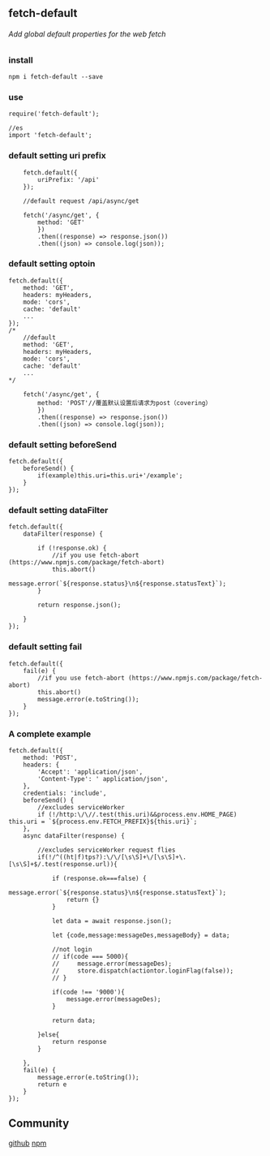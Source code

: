 ## fetch-default

###### Add global default properties for the web fetch

### install
	npm i fetch-default --save

### use

	require('fetch-default');
	
	//es
	import 'fetch-default';

### default setting uri prefix


		fetch.default({
    		uriPrefix: '/api'
		});
	
		//default request /api/async/get
		
		fetch('/async/get', {
        	method: 'GET'
    		})
    		.then((response) => response.json())
    		.then((json) => console.log(json));
    		
### default setting optoin


	fetch.default({ 
        method: 'GET',
       	headers: myHeaders,
       	mode: 'cors',
       	cache: 'default' 
       	...
    });
	/*
		//default
      	method: 'GET',
		headers: myHeaders,
     	mode: 'cors',
     	cache: 'default'
     	...
    */
        
		fetch('/async/get', {
        	method: 'POST'//覆盖默认设置后请求为post（covering）
    		})
    		.then((response) => response.json())
    		.then((json) => console.log(json));

### default setting beforeSend
 		
	fetch.default({ 
		beforeSend() {
			if(example)this.uri=this.uri+'/example';
    	}
    });

### default setting dataFilter
 		
	fetch.default({ 
		dataFilter(response) {

        	if (!response.ok) {
        		//if you use fetch-abort (https://www.npmjs.com/package/fetch-abort)
        		this.abort()
            	message.error(`${response.status}\n${response.statusText}`);
        	}

        	return response.json();

    	}
    });
    
### default setting fail

	fetch.default({ 
		fail(e) {
			//if you use fetch-abort (https://www.npmjs.com/package/fetch-abort)
			this.abort()
        	message.error(e.toString());
    	}
    });

### A complete example
	fetch.default({
    	method: 'POST',
    	headers: {
        	'Accept': 'application/json',
        	'Content-Type': ' application/json',
    	},
    	credentials: 'include',
    	beforeSend() {
        	//excludes serviceWorker
        	if (!/http:\/\//.test(this.uri)&&process.env.HOME_PAGE) this.uri = `${process.env.FETCH_PREFIX}${this.uri}`;
    	},
    	async dataFilter(response) {

        	//excludes serviceWorker request flies
        	if(!/^((ht|f)tps?):\/\/[\s\S]+\/[\s\S]+\.[\s\S]+$/.test(response.url)){

            	if (response.ok===false) {
                	message.error(`${response.status}\n${response.statusText}`);
                	return {}
            	}

            	let data = await response.json();

            	let {code,message:messageDes,messageBody} = data;

            	//not login
            	// if(code === 5000){
            	//     message.error(messageDes);
            	//     store.dispatch(actiontor.loginFlag(false));
            	// }

            	if(code !== '9000'){
                	message.error(messageDes);
            	}

            	return data;

        	}else{
            	return response
        	}

    	},
    	fail(e) {
        	message.error(e.toString());
        	return e
    	}
	});        		
## Community

[github](https://github.com/dengbupapapa/fetch-default) 
[npm](https://www.npmjs.com/package/fetch-default) 